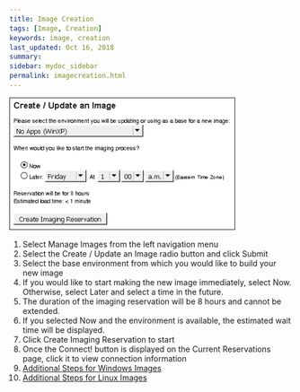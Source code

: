 ```yaml
---
title: Image Creation
tags: [Image, Creation]
keywords: image, creation
last_updated: Oct 16, 2018
summary:
sidebar: mydoc_sidebar
permalink: imagecreation.html
---
```


<img src="images/index.png" width="400" border="1">

1. Select Manage Images from the left navigation menu
2. Select the Create / Update an Image radio button and click Submit
3. Select the base environment from which you would like to build your new image
4. If you would like to start making the new image immediately, select Now. Otherwise, select Later and select a time in the future.
5. The duration of the imaging reservation will be 8 hours and cannot be extended.
6. If you selected Now and the environment is available, the estimated wait time will be displayed.
7. Click Create Imaging Reservation to start
8. Once the Connect! button is displayed on the Current Reservations page, click it to view connection information
9. [Additional Steps for Windows Images](Additional-Steps-for-Windows-Images.html)
10. [Additional Steps for Linux Images](Additional-Steps-for-Linux-Images.html)
